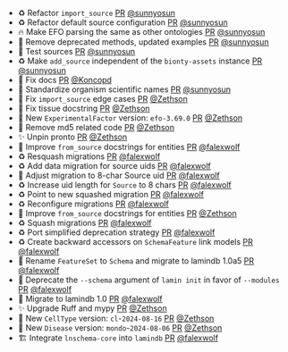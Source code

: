 - ♻️ Refactor `import_source` [PR](https://github.com/laminlabs/bionty/pull/216) [@sunnyosun](https://github.com/sunnyosun)
- ♻️ Refactor default source configuration [PR](https://github.com/laminlabs/bionty/pull/215) [@sunnyosun](https://github.com/sunnyosun)
- 🔥 Make EFO parsing the same as other ontologies [PR](https://github.com/laminlabs/bionty/pull/214) [@sunnyosun](https://github.com/sunnyosun)
- 📝 Remove deprecated methods, updated examples [PR](https://github.com/laminlabs/bionty/pull/213) [@sunnyosun](https://github.com/sunnyosun)
- 🧪 Test sources [PR](https://github.com/laminlabs/bionty/pull/212) [@sunnyosun](https://github.com/sunnyosun)
- ♻️ Make `add_source` independent of the `bionty-assets` instance [PR](https://github.com/laminlabs/bionty/pull/211) [@sunnyosun](https://github.com/sunnyosun)
- 📝 Fix docs [PR](https://github.com/laminlabs/bionty/pull/209) [@Koncopd](https://github.com/Koncopd)
- 🎨 Standardize organism scientific names [PR](https://github.com/laminlabs/bionty/pull/208) [@sunnyosun](https://github.com/sunnyosun)
- 🐛 Fix `import_source` edge cases [PR](https://github.com/laminlabs/bionty/pull/205) [@Zethson](https://github.com/Zethson)
- 🐛 Fix tissue docstring [PR](https://github.com/laminlabs/bionty/pull/204) [@Zethson](https://github.com/Zethson)
- 🍱 New `ExperimentalFactor` version: `efo-3.69.0` [PR](https://github.com/laminlabs/bionty/pull/203) [@Zethson](https://github.com/Zethson)
- 🎨 Remove md5 related code [PR](https://github.com/laminlabs/bionty/pull/201) [@Zethson](https://github.com/Zethson)
- ✨ Unpin pronto [PR](https://github.com/laminlabs/bionty/pull/108) [@Zethson](https://github.com/Zethson)
- 🎨 Improve `from_source` docstrings for entities [PR](https://github.com/laminlabs/bionty/pull/192) [@falexwolf](https://github.com/falexwolf)
- ♻️ Resquash migrations [PR](https://github.com/laminlabs/bionty/pull/197) [@falexwolf](https://github.com/falexwolf)
- ♻️ Add data migration for source uids [PR](https://github.com/laminlabs/bionty/pull/196) [@falexwolf](https://github.com/falexwolf)
- 🍱 Adjust migration to 8-char Source uid [PR](https://github.com/laminlabs/bionty/pull/194) [@falexwolf](https://github.com/falexwolf)
- ♻️ Increase uid length for `Source` to 8 chars [PR](https://github.com/laminlabs/bionty/pull/193) [@falexwolf](https://github.com/falexwolf)
- ♻️ Point to new squashed migration [PR](https://github.com/laminlabs/bionty/pull/191) [@falexwolf](https://github.com/falexwolf)
- ♻️ Reconfigure migrations [PR](https://github.com/laminlabs/bionty/pull/190) [@falexwolf](https://github.com/falexwolf)
- 🎨 Improve `from_source` docstrings for entities [PR](https://github.com/laminlabs/bionty/pull/179) [@Zethson](https://github.com/Zethson)
- ♻️ Squash migrations [PR](https://github.com/laminlabs/bionty/pull/187) [@falexwolf](https://github.com/falexwolf)
- ♻️ Port simplified deprecation strategy [PR](https://github.com/laminlabs/bionty/pull/189) [@falexwolf](https://github.com/falexwolf)
- ♻️ Create backward accessors on `SchemaFeature` link models [PR](https://github.com/laminlabs/bionty/pull/188) [@falexwolf](https://github.com/falexwolf)
- 🚚 Rename `FeatureSet` to `Schema` and migrate to lamindb 1.0a5 [PR](https://github.com/laminlabs/bionty/pull/186) [@falexwolf](https://github.com/falexwolf)
- 🚚 Deprecate the `--schema` argument of `lamin init` in favor of `--modules` [PR](https://github.com/laminlabs/bionty/pull/185) [@falexwolf](https://github.com/falexwolf)
- 🚚 Migrate to lamindb 1.0 [PR](https://github.com/laminlabs/bionty/pull/178) [@falexwolf](https://github.com/falexwolf)
- ✨ Upgrade Ruff and mypy [PR](https://github.com/laminlabs/bionty/pull/184) [@Zethson](https://github.com/Zethson)
- 🍱 New `CellType` version: `cl`-`2024-08-16` [PR](https://github.com/laminlabs/bionty/pull/183) [@Zethson](https://github.com/Zethson)
- 🍱 New `Disease` version: `mondo`-`2024-08-06` [PR](https://github.com/laminlabs/bionty/pull/182) [@Zethson](https://github.com/Zethson)
- 🏗️ Integrate `lnschema-core` into `lamindb` [PR](https://github.com/laminlabs/bionty/pull/177) [@falexwolf](https://github.com/falexwolf)
